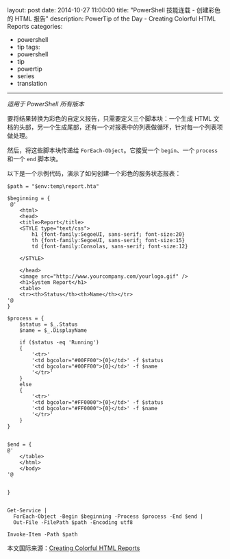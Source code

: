 ﻿layout: post
date: 2014-10-27 11:00:00
title: "PowerShell 技能连载 - 创建彩色的 HTML 报告"
description: PowerTip of the Day - Creating Colorful HTML Reports
categories:
- powershell
- tip
tags:
- powershell
- tip
- powertip
- series
- translation
---
_适用于 PowerShell 所有版本_

要将结果转换为彩色的自定义报告，只需要定义三个脚本块：一个生成 HTML 文档的头部，另一个生成尾部，还有一个对报表中的列表做循环，针对每一个列表项做处理。

然后，将这些脚本块传递给 `ForEach-Object`。它接受一个 `begin`、一个 `process` 和一个 `end` 脚本块。

以下是一个示例代码，演示了如何创建一个彩色的服务状态报表：

    $path = "$env:temp\report.hta"
    
    $beginning = {
     @'
        <html>
        <head>
        <title>Report</title>
        <STYLE type="text/css">
            h1 {font-family:SegoeUI, sans-serif; font-size:20} 
            th {font-family:SegoeUI, sans-serif; font-size:15} 
            td {font-family:Consolas, sans-serif; font-size:12} 
    
        </STYLE>
    
        </head>
        <image src="http://www.yourcompany.com/yourlogo.gif" />
        <h1>System Report</h1>
        <table>
        <tr><th>Status</th><th>Name</th></tr>
    '@
    }
    
    $process = {
        $status = $_.Status
        $name = $_.DisplayName
    
        if ($status -eq 'Running')
        {
            '<tr>'
            '<td bgcolor="#00FF00">{0}</td>' -f $status
            '<td bgcolor="#00FF00">{0}</td>' -f $name
            '</tr>'
        }
        else
        {
            '<tr>'
            '<td bgcolor="#FF0000">{0}</td>' -f $status
            '<td bgcolor="#FF0000">{0}</td>' -f $name
            '</tr>'
        }
    }
    
    
    $end = { 
    @'
        </table>
        </html>
        </body>
    '@
    
    
    }
    
    
    Get-Service | 
      ForEach-Object -Begin $beginning -Process $process -End $end |
      Out-File -FilePath $path -Encoding utf8
    
    Invoke-Item -Path $path

<!--more-->
本文国际来源：[Creating Colorful HTML Reports](http://powershell.com/cs/blogs/tips/archive/2014/10/27/creating-colorful-html-reports.aspx)
